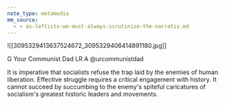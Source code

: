 ```yaml
---
note_type: metamedia
mm_source:
  - - as-leftists-we-must-always-scrutinize-the-narrativ.md
---
```


![[3095329413637524672_3095329406414891180.jpg]]

G Your Communist Dad
LR A @urcommunistdad

It is imperative that socialists refuse
the trap laid by the enemies of
human liberation. Effective struggle
requires a critical engagement with
history. It cannot succeed by
succumbing to the enemy's spiteful
caricatures of socialism's greatest
historic leaders and movements.


